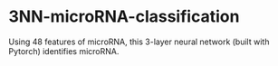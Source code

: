 # 3NN-microRNA-classification
Using 48 features of microRNA, this 3-layer neural network (built with Pytorch) identifies microRNA.
